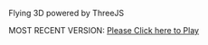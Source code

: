 Flying 3D powered by ThreeJS

MOST RECENT VERSION: [Please Click here to Play](https://rawcdn.githack.com/alperenbutun/Flying-3d/67ef13d/index.html)
